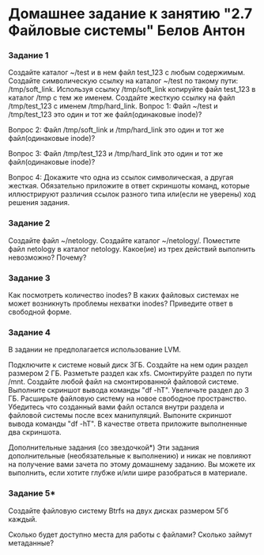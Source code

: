 # Домашнее задание к занятию "2.7 Файловые системы" Белов Антон

### Задание 1
Создайте каталог ~/test и в нем файл test_123 с любым содержимым.
Создайте символическую ссылку на каталог ~/test по такому пути: /tmp/soft_link.
Используя ссылку /tmp/soft_link копируйте файл test_123 в каталог /tmp с тем же именем. Создайте жесткую ссылку на файл /tmp/test_123 с именем /tmp/hard_link.
Вопрос 1: Файл ~/test и /tmp/test_123 это один и тот же файл(одинаковые inode)?

Вопрос 2: Файл /tmp/soft_link и /tmp/hard_link это один и тот же файл(одинаковые inode)?

Вопрос 3: Файл /tmp/test_123 и /tmp/hard_link это один и тот же файл(одинаковые inode)?

Вопрос 4: Докажите что одна из ссылок символическая, а другая жесткая. Обязательно приложите в ответ скриншоты команд, которые иллюстрируют различия ссылок разного типа или(если не уверены) ход решения задания.

### Задание 2
Создайте файл ~/netology.
Создайте каталог ~/netology/.
Поместите файл netology в каталог netology.
Какое(ие) из трех действий выполнить невозможно? Почему?

### Задание 3
Как посмотреть количество inodes?
В каких файловых системах не может возникнуть проблемы нехватки inodes?
Приведите ответ в свободной форме.

### Задание 4
В задании не предполагается использование LVM.

Подключите к системе новый диск 3ГБ.
Создайте на нем один раздел размером 2 ГБ.
Разметьте раздел как xfs.
Смонтируйте раздел по пути /mnt. Создайте любой файл на смонтированной файловой системе. Выполните скриншот вывода команды "df -hT".
Увеличьте раздел до 3 ГБ.
Расширьте файловую систему на новое свободное пространство.
Убедитесь что созданный вами файл остался внутри раздела и файловой системы после всех манипуляций.
Выпоните скриншот вывода команды "df -hT".
В качестве ответа приложите выполненные два скриншота.

Дополнительные задания (со звездочкой*)
Эти задания дополнительные (необязательные к выполнению) и никак не повлияют на получение вами зачета по этому домашнему заданию. Вы можете их выполнить, если хотите глубже и/или шире разобраться в материале.

### Задание 5*
Создайте файловую систему Btrfs на двух дисках размером 5Гб каждый.

Сколько будет доступно места для работы с файлами? Сколько займут метаданные?
